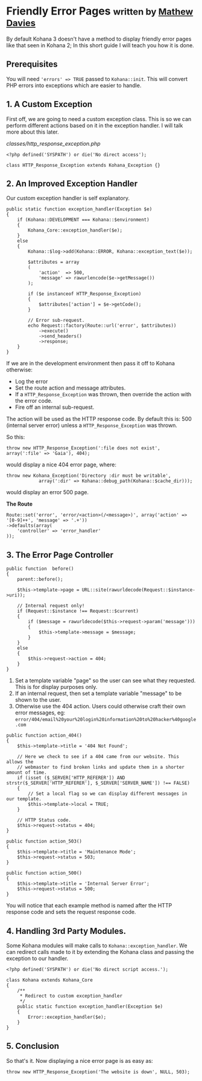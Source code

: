 # Friendly Error Pages <small>written by <a href="http://mathew-davies.co.uk./">Mathew Davies</a></small>

By default Kohana 3 doesn't have a method to display friendly error pages like that
seen in Kohana 2; In this short guide I will teach you how it is done.

## Prerequisites

You will need `'errors' => TRUE` passed to `Kohana::init`. This will convert PHP
errors into exceptions which are easier to handle.

## 1. A Custom Exception

First off, we are going to need a custom exception class. This is so we can perform different
actions based on it in the exception handler. I will talk more about this later.

_classes/http\_response\_exception.php_

	<?php defined('SYSPATH') or die('No direct access');

	class HTTP_Response_Exception extends Kohana_Exception {}

## 2. An Improved Exception Handler

Our custom exception handler is self explanatory.

	public static function exception_handler(Exception $e)
	{
		if (Kohana::DEVELOPMENT === Kohana::$environment)
		{
			Kohana_Core::exception_handler($e);
		}
		else
		{
			Kohana::$log->add(Kohana::ERROR, Kohana::exception_text($e));

			$attributes = array
			(
				'action'  => 500,
				'message' => rawurlencode($e->getMessage())
			);

			if ($e instanceof HTTP_Response_Exception)
			{
				$attributes['action'] = $e->getCode();
			}

			// Error sub-request.
			echo Request::factory(Route::url('error', $attributes))
				->execute()
				->send_headers()
				->response;
		}
	}

If we are in the development environment then pass it off to Kohana otherwise:

* Log the error
* Set the route action and message attributes.
* If a `HTTP_Response_Exception` was thrown, then override the action with the error code.
* Fire off an internal sub-request.

The action will be used as the HTTP response code. By default this is: 500 (internal
server error) unless a `HTTP_Response_Exception` was thrown.

So this:

	throw new HTTP_Response_Exception(':file does not exist', array(':file' => 'Gaia'), 404);

would display a nice 404 error page, where:

	throw new Kohana_Exception('Directory :dir must be writable',
				array(':dir' => Kohana::debug_path(Kohana::$cache_dir)));

would display an error 500 page.

**The Route**

	Route::set('error', 'error/<action>(/<message>)', array('action' => '[0-9]++', 'message' => '.+'))
	->defaults(array(
		'controller' => 'error_handler'
	));

## 3. The Error Page Controller

	public function  before()
	{
		parent::before();

		$this->template->page = URL::site(rawurldecode(Request::$instance->uri));

		// Internal request only!
		if (Request::$instance !== Request::$current)
		{
			if ($message = rawurldecode($this->request->param('message')))
			{
				$this->template->message = $message;
			}
		}
		else
		{
			$this->request->action = 404;
		}
	}

1. Set a template variable "page" so the user can see what they requested. This
   is for display purposes only.
2. If an internal request, then set a template variable "message" to be shown to
   the user.
3. Otherwise use the 404 action. Users could otherwise craft their own error messages, eg:
   `error/404/email%20your%20login%20information%20to%20hacker%40google.com`


~~~
public function action_404()
{
	$this->template->title = '404 Not Found';

	// Here we check to see if a 404 came from our website. This allows the
	// webmaster to find broken links and update them in a shorter amount of time.
	if (isset ($_SERVER['HTTP_REFERER']) AND strstr($_SERVER['HTTP_REFERER'], $_SERVER['SERVER_NAME']) !== FALSE)
	{
		// Set a local flag so we can display different messages in our template.
		$this->template->local = TRUE;
	}

	// HTTP Status code.
	$this->request->status = 404;
}

public function action_503()
{
	$this->template->title = 'Maintenance Mode';
	$this->request->status = 503;
}

public function action_500()
{
	$this->template->title = 'Internal Server Error';
	$this->request->status = 500;
}
~~~

You will notice that each example method is named after the HTTP response code
and sets the request response code.

## 4. Handling 3rd Party Modules.

Some Kohana modules will make calls to `Kohana::exception_handler`. We can redirect
calls made to it by extending the Kohana class and passing the exception to our handler.

	<?php defined('SYSPATH') or die('No direct script access.');

	class Kohana extends Kohana_Core
	{
		/**
		 * Redirect to custom exception_handler
		 */
		public static function exception_handler(Exception $e)
		{
			Error::exception_handler($e);
		}
	}

## 5. Conclusion

So that's it. Now displaying a nice error page is as easy as:

	throw new HTTP_Response_Exception('The website is down', NULL, 503);